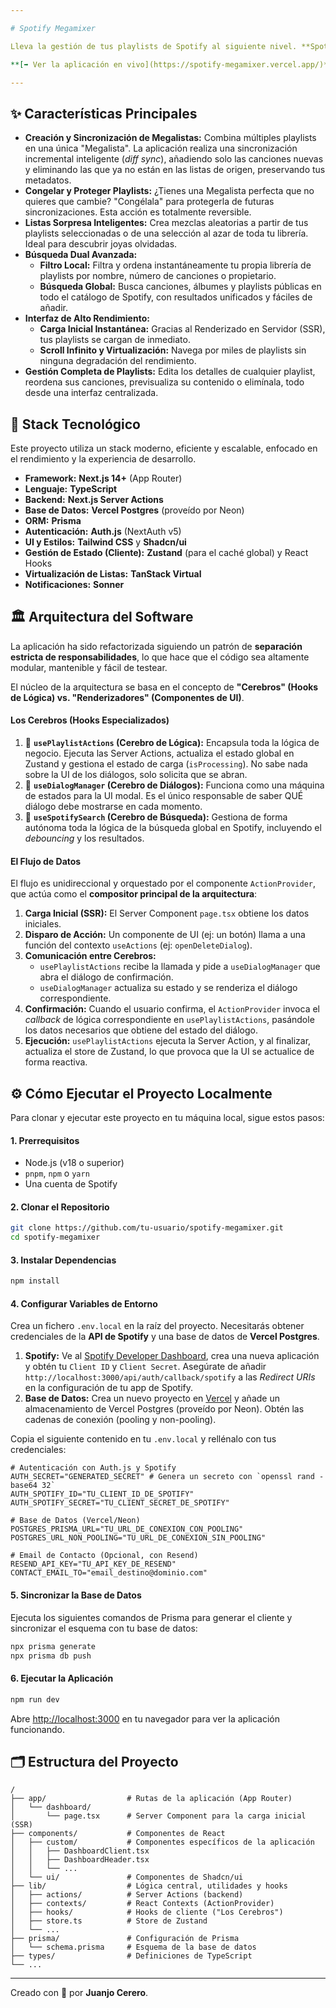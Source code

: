 ```yaml
---

# Spotify Megamixer

Lleva la gestión de tus playlists de Spotify al siguiente nivel. **Spotify Megamixer** es una herramienta web avanzada, construida con las últimas tecnologías, que te permite combinar, sincronizar y descubrir música de formas que la aplicación oficial no permite.

**[➡️ Ver la aplicación en vivo](https://spotify-megamixer.vercel.app/)**

---
```


## ✨ Características Principales

*   **Creación y Sincronización de Megalistas:** Combina múltiples playlists en una única "Megalista". La aplicación realiza una sincronización incremental inteligente (*diff sync*), añadiendo solo las canciones nuevas y eliminando las que ya no están en las listas de origen, preservando tus metadatos.
*   **Congelar y Proteger Playlists:** ¿Tienes una Megalista perfecta que no quieres que cambie? "Congélala" para protegerla de futuras sincronizaciones. Esta acción es totalmente reversible.
*   **Listas Sorpresa Inteligentes:** Crea mezclas aleatorias a partir de tus playlists seleccionadas o de una selección al azar de toda tu librería. Ideal para descubrir joyas olvidadas.
*   **Búsqueda Dual Avanzada:**
    *   **Filtro Local:** Filtra y ordena instantáneamente tu propia librería de playlists por nombre, número de canciones o propietario.
    *   **Búsqueda Global:** Busca canciones, álbumes y playlists públicas en todo el catálogo de Spotify, con resultados unificados y fáciles de añadir.
*   **Interfaz de Alto Rendimiento:**
    *   **Carga Inicial Instantánea:** Gracias al Renderizado en Servidor (SSR), tus playlists se cargan de inmediato.
    *   **Scroll Infinito y Virtualización:** Navega por miles de playlists sin ninguna degradación del rendimiento.
*   **Gestión Completa de Playlists:** Edita los detalles de cualquier playlist, reordena sus canciones, previsualiza su contenido o elimínala, todo desde una interfaz centralizada.

## 🚀 Stack Tecnológico

Este proyecto utiliza un stack moderno, eficiente y escalable, enfocado en el rendimiento y la experiencia de desarrollo.

*   **Framework:** **Next.js 14+** (App Router)
*   **Lenguaje:** **TypeScript**
*   **Backend:** **Next.js Server Actions**
*   **Base de Datos:** **Vercel Postgres** (proveído por Neon)
*   **ORM:** **Prisma**
*   **Autenticación:** **Auth.js** (NextAuth v5)
*   **UI y Estilos:** **Tailwind CSS** y **Shadcn/ui**
*   **Gestión de Estado (Cliente):** **Zustand** (para el caché global) y React Hooks
*   **Virtualización de Listas:** **TanStack Virtual**
*   **Notificaciones:** **Sonner**

## 🏛️ Arquitectura del Software

La aplicación ha sido refactorizada siguiendo un patrón de **separación estricta de responsabilidades**, lo que hace que el código sea altamente modular, mantenible y fácil de testear.

El núcleo de la arquitectura se basa en el concepto de **"Cerebros" (Hooks de Lógica) vs. "Renderizadores" (Componentes de UI)**.

#### Los Cerebros (Hooks Especializados)

1.  🧠 **`usePlaylistActions` (Cerebro de Lógica):** Encapsula toda la lógica de negocio. Ejecuta las Server Actions, actualiza el estado global en Zustand y gestiona el estado de carga (`isProcessing`). No sabe nada sobre la UI de los diálogos, solo solicita que se abran.
2.  🧠 **`useDialogManager` (Cerebro de Diálogos):** Funciona como una máquina de estados para la UI modal. Es el único responsable de saber QUÉ diálogo debe mostrarse en cada momento.
3.  🧠 **`useSpotifySearch` (Cerebro de Búsqueda):** Gestiona de forma autónoma toda la lógica de la búsqueda global en Spotify, incluyendo el *debouncing* y los resultados.

#### El Flujo de Datos

El flujo es unidireccional y orquestado por el componente `ActionProvider`, que actúa como el **compositor principal de la arquitectura**:

1.  **Carga Inicial (SSR):** El Server Component `page.tsx` obtiene los datos iniciales.
2.  **Disparo de Acción:** Un componente de UI (ej: un botón) llama a una función del contexto `useActions` (ej: `openDeleteDialog`).
3.  **Comunicación entre Cerebros:**
    *   `usePlaylistActions` recibe la llamada y pide a `useDialogManager` que abra el diálogo de confirmación.
    *   `useDialogManager` actualiza su estado y se renderiza el diálogo correspondiente.
4.  **Confirmación:** Cuando el usuario confirma, el `ActionProvider` invoca el *callback* de lógica correspondiente en `usePlaylistActions`, pasándole los datos necesarios que obtiene del estado del diálogo.
5.  **Ejecución:** `usePlaylistActions` ejecuta la Server Action, y al finalizar, actualiza el store de Zustand, lo que provoca que la UI se actualice de forma reactiva.

## ⚙️ Cómo Ejecutar el Proyecto Localmente

Para clonar y ejecutar este proyecto en tu máquina local, sigue estos pasos:

#### 1. Prerrequisitos
*   Node.js (v18 o superior)
*   `pnpm`, `npm` o `yarn`
*   Una cuenta de Spotify

#### 2. Clonar el Repositorio
```bash
git clone https://github.com/tu-usuario/spotify-megamixer.git
cd spotify-megamixer
```

#### 3. Instalar Dependencias
```bash
npm install
```

#### 4. Configurar Variables de Entorno

Crea un fichero `.env.local` en la raíz del proyecto. Necesitarás obtener credenciales de la **API de Spotify** y una base de datos de **Vercel Postgres**.

1.  **Spotify:** Ve al [Spotify Developer Dashboard](https://developer.spotify.com/dashboard), crea una nueva aplicación y obtén tu `Client ID` y `Client Secret`. Asegúrate de añadir `http://localhost:3000/api/auth/callback/spotify` a las *Redirect URIs* en la configuración de tu app de Spotify.
2.  **Base de Datos:** Crea un nuevo proyecto en [Vercel](https://vercel.com) y añade un almacenamiento de Vercel Postgres (proveído por Neon). Obtén las cadenas de conexión (pooling y non-pooling).

Copia el siguiente contenido en tu `.env.local` y rellénalo con tus credenciales:

```env
# Autenticación con Auth.js y Spotify
AUTH_SECRET="GENERATED_SECRET" # Genera un secreto con `openssl rand -base64 32`
AUTH_SPOTIFY_ID="TU_CLIENT_ID_DE_SPOTIFY"
AUTH_SPOTIFY_SECRET="TU_CLIENT_SECRET_DE_SPOTIFY"

# Base de Datos (Vercel/Neon)
POSTGRES_PRISMA_URL="TU_URL_DE_CONEXION_CON_POOLING"
POSTGRES_URL_NON_POOLING="TU_URL_DE_CONEXION_SIN_POOLING"

# Email de Contacto (Opcional, con Resend)
RESEND_API_KEY="TU_API_KEY_DE_RESEND"
CONTACT_EMAIL_TO="email_destino@dominio.com"
```

#### 5. Sincronizar la Base de Datos

Ejecuta los siguientes comandos de Prisma para generar el cliente y sincronizar el esquema con tu base de datos:

```bash
npx prisma generate
npx prisma db push
```

#### 6. Ejecutar la Aplicación
```bash
npm run dev
```

Abre [http://localhost:3000](http://localhost:3000) en tu navegador para ver la aplicación funcionando.

## 🗂️ Estructura del Proyecto

```
/
├── app/                  # Rutas de la aplicación (App Router)
│   └── dashboard/
│       └── page.tsx      # Server Component para la carga inicial (SSR)
├── components/           # Componentes de React
│   ├── custom/           # Componentes específicos de la aplicación
│   │   ├── DashboardClient.tsx
│   │   ├── DashboardHeader.tsx
│   │   └── ...
│   └── ui/               # Componentes de Shadcn/ui
├── lib/                  # Lógica central, utilidades y hooks
│   ├── actions/          # Server Actions (backend)
│   ├── contexts/         # React Contexts (ActionProvider)
│   ├── hooks/            # Hooks de cliente ("Los Cerebros")
│   ├── store.ts          # Store de Zustand
│   └── ...
├── prisma/               # Configuración de Prisma
│   └── schema.prisma     # Esquema de la base de datos
├── types/                # Definiciones de TypeScript
└── ...
```
---

Creado con 💚 por **Juanjo Cerero**.